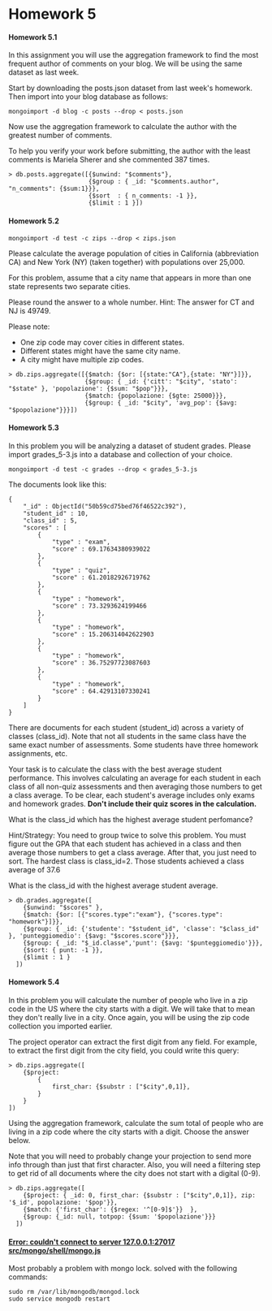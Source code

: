 Homework 5
=====

#### Homework 5.1

In this assignment you will use the aggregation framework to find the most frequent author of comments on your blog. We will be using the same dataset as last week. 

Start by downloading the posts.json dataset from last week's homework. Then import into your blog database as follows:
```
mongoimport -d blog -c posts --drop < posts.json
```

Now use the aggregation framework to calculate the author with the greatest number of comments. 

To help you verify your work before submitting, the author with the least comments is Mariela Sherer and she commented 387 times. 

```
> db.posts.aggregate([{$unwind: "$comments"},
                      {$group : { _id: "$comments.author", "n_comments": {$sum:1}}},
                      {$sort  : { n_comments: -1 }},
                      {$limit : 1 }])
```

#### Homework 5.2

```
mongoimport -d test -c zips --drop < zips.json
```

Please calculate the average population of cities in California (abbreviation CA) and New York (NY) (taken together) with populations over 25,000. 

For this problem, assume that a city name that appears in more than one state represents two separate cities. 

Please round the answer to a whole number. 
Hint: The answer for CT and NJ is 49749. 

Please note:
<ul>
<li>One zip code may cover cities in different states.</li>
<li>Different states might have the same city name.</li>
<li>A city might have multiple zip codes.</li>
</ul>

```
> db.zips.aggregate([{$match: {$or: [{state:"CA"},{state: "NY"}]}},      
                     {$group: { _id: {'citt': "$city", 'stato': "$state" }, 'popolazione': {$sum: "$pop"}}},
                     {$match: {popolazione: {$gte: 25000}}}, 
                     {$group: { _id: "$city", 'avg_pop': {$avg: "$popolazione"}}}])
```

#### Homework 5.3

In this problem you will be analyzing a dataset of student grades. Please import grades_5-3.js into a database and collection of your choice. 
```
mongoimport -d test -c grades --drop < grades_5-3.js
```

The documents look like this:
```
{
	"_id" : ObjectId("50b59cd75bed76f46522c392"),
	"student_id" : 10,
	"class_id" : 5,
	"scores" : [
		{
			"type" : "exam",
			"score" : 69.17634380939022
		},
		{
			"type" : "quiz",
			"score" : 61.20182926719762
		},
		{
			"type" : "homework",
			"score" : 73.3293624199466
		},
		{
			"type" : "homework",
			"score" : 15.206314042622903
		},
		{
			"type" : "homework",
			"score" : 36.75297723087603
		},
		{
			"type" : "homework",
			"score" : 64.42913107330241
		}
	]
}
```

There are documents for each student (student_id) across a variety of classes (class_id). Note that not all students in the same class have the same exact number of assessments. Some students have three homework assignments, etc. 

Your task is to calculate the class with the best average student performance. This involves calculating an average for each student in each class of all non-quiz assessments and then averaging those numbers to get a class average. To be clear, each student's average includes only exams and homework grades. <b>Don't include their quiz scores in the calculation.</b> 

What is the class_id which has the highest average student perfomance? 

Hint/Strategy: You need to group twice to solve this problem. You must figure out the GPA that each student has achieved in a class and then average those numbers to get a class average. After that, you just need to sort. The hardest class is class_id=2. Those students achieved a class average of 37.6 

What is the class_id with the highest average student average.
```
> db.grades.aggregate([
    {$unwind: "$scores" },
    {$match: {$or: [{"scores.type":"exam"}, {"scores.type": "homework"}]}},
    {$group: { _id: {'studente': "$student_id", 'classe': "$class_id" }, 'punteggiomedio': {$avg: "$scores.score"}}},
    {$group: { _id: "$_id.classe",'punt': {$avg: '$punteggiomedio'}}},
    {$sort: { punt: -1 }},
    {$limit : 1 }
  ])
```

#### Homework 5.4

In this problem you will calculate the number of people who live in a zip code in the US where the city starts with a digit. We will take that to mean they don't really live in a city. Once again, you will be using the zip code collection you imported earlier. 

The project operator can extract the first digit from any field. For example, to extract the first digit from the city field, you could write this query:
```
> db.zips.aggregate([
    {$project: 
        { 
            first_char: {$substr : ["$city",0,1]},
        }
    }
])
```

Using the aggregation framework, calculate the sum total of people who are living in a zip code where the city starts with a digit. Choose the answer below. 

Note that you will need to probably change your projection to send more info through than just that first character. Also, you will need a filtering step to get rid of all documents where the city does not start with a digital (0-9).

```
> db.zips.aggregate([
    {$project: { _id: 0, first_char: {$substr : ["$city",0,1]}, zip: '$_id', popolazione: '$pop'}},
    {$match: {'first_char': {$regex: '^[0-9]$'}}  }, 
    {$group: {_id: null, totpop: {$sum: '$popolazione'}}}
  ])
```

#### <a href="http://stackoverflow.com/questions/19527564/mongo-couldnt-connect-to-server-127-0-0-127017-at-src-mongo-shell-mongo-js14">Error: couldn't connect to server 127.0.0.1:27017 src/mongo/shell/mongo.js</a>

Most probably a problem with mongo lock. solved with the following commands:
```
sudo rm /var/lib/mongodb/mongod.lock
sudo service mongodb restart
```
